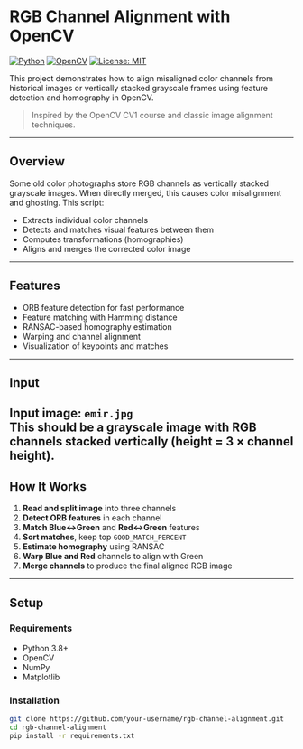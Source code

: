 # RGB Channel Alignment with OpenCV

[![Python](https://img.shields.io/badge/Python-3.8+-blue.svg)](https://www.python.org/)
[![OpenCV](https://img.shields.io/badge/OpenCV-4.x-green.svg)](https://opencv.org/)
[![License: MIT](https://img.shields.io/badge/License-MIT-yellow.svg)](LICENSE)

This project demonstrates how to align misaligned color channels from historical images or vertically stacked grayscale frames using feature detection and homography in OpenCV.

> Inspired by the OpenCV CV1 course and classic image alignment techniques.

---

## Overview

Some old color photographs store RGB channels as vertically stacked grayscale images. When directly merged, this causes color misalignment and ghosting. This script:

- Extracts individual color channels
- Detects and matches visual features between them
- Computes transformations (homographies)
- Aligns and merges the corrected color image

---

## Features

- ORB feature detection for fast performance
- Feature matching with Hamming distance
- RANSAC-based homography estimation
- Warping and channel alignment
- Visualization of keypoints and matches

---

## Input

Input image: `emir.jpg`  
This should be a grayscale image with RGB channels stacked vertically (height = 3 × channel height).
---

## How It Works

1. **Read and split image** into three channels
2. **Detect ORB features** in each channel
3. **Match Blue↔Green** and **Red↔Green** features
4. **Sort matches**, keep top `GOOD_MATCH_PERCENT`
5. **Estimate homography** using RANSAC
6. **Warp Blue and Red** channels to align with Green
7. **Merge channels** to produce the final aligned RGB image

---

## Setup

### Requirements

- Python 3.8+
- OpenCV
- NumPy
- Matplotlib

### Installation

```bash
git clone https://github.com/your-username/rgb-channel-alignment.git
cd rgb-channel-alignment
pip install -r requirements.txt

